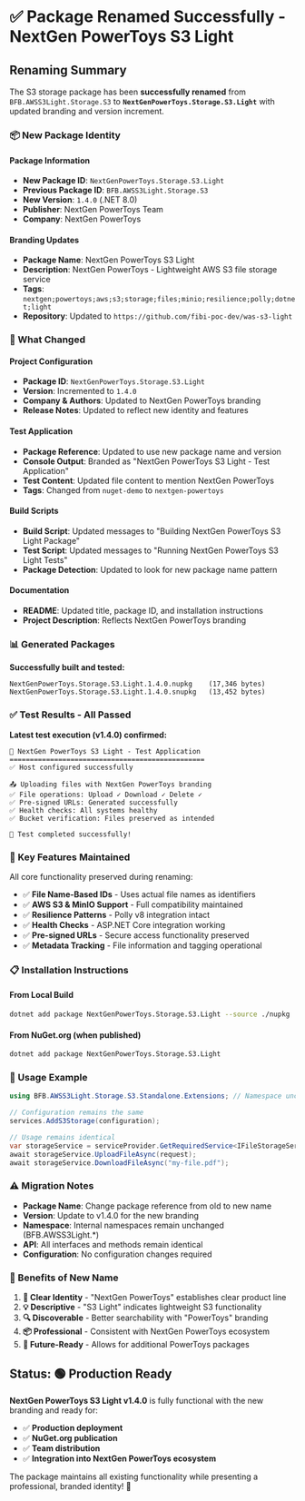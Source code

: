 # ✅ Package Renamed Successfully - NextGen PowerToys S3 Light

## Renaming Summary

The S3 storage package has been **successfully renamed** from `BFB.AWSS3Light.Storage.S3` to **`NextGenPowerToys.Storage.S3.Light`** with updated branding and version increment.

### 📦 New Package Identity

#### Package Information
- **New Package ID**: `NextGenPowerToys.Storage.S3.Light`
- **Previous Package ID**: `BFB.AWSS3Light.Storage.S3`
- **New Version**: `1.4.0` (.NET 8.0)
- **Publisher**: NextGen PowerToys Team
- **Company**: NextGen PowerToys

#### Branding Updates
- **Package Name**: NextGen PowerToys S3 Light
- **Description**: NextGen PowerToys - Lightweight AWS S3 file storage service
- **Tags**: `nextgen;powertoys;aws;s3;storage;files;minio;resilience;polly;dotnet;light`
- **Repository**: Updated to `https://github.com/fibi-poc-dev/was-s3-light`

### 🔄 What Changed

#### Project Configuration
- **Package ID**: `NextGenPowerToys.Storage.S3.Light`
- **Version**: Incremented to `1.4.0`
- **Company & Authors**: Updated to NextGen PowerToys branding
- **Release Notes**: Updated to reflect new identity and features

#### Test Application
- **Package Reference**: Updated to use new package name and version
- **Console Output**: Branded as "NextGen PowerToys S3 Light - Test Application"
- **Test Content**: Updated file content to mention NextGen PowerToys
- **Tags**: Changed from `nuget-demo` to `nextgen-powertoys`

#### Build Scripts
- **Build Script**: Updated messages to "Building NextGen PowerToys S3 Light Package"
- **Test Script**: Updated messages to "Running NextGen PowerToys S3 Light Tests"
- **Package Detection**: Updated to look for new package name pattern

#### Documentation
- **README**: Updated title, package ID, and installation instructions
- **Project Description**: Reflects NextGen PowerToys branding

### 📊 Generated Packages

**Successfully built and tested:**
```
NextGenPowerToys.Storage.S3.Light.1.4.0.nupkg    (17,346 bytes)
NextGenPowerToys.Storage.S3.Light.1.4.0.snupkg   (13,452 bytes)
```

### ✅ Test Results - All Passed

**Latest test execution (v1.4.0) confirmed:**

```
🚀 NextGen PowerToys S3 Light - Test Application
================================================
✅ Host configured successfully

📤 Uploading files with NextGen PowerToys branding
✅ File operations: Upload ✓ Download ✓ Delete ✓
✅ Pre-signed URLs: Generated successfully
✅ Health checks: All systems healthy
✅ Bucket verification: Files preserved as intended

🎉 Test completed successfully!
```

### 🎯 Key Features Maintained

All core functionality preserved during renaming:
- ✅ **File Name-Based IDs** - Uses actual file names as identifiers
- ✅ **AWS S3 & MinIO Support** - Full compatibility maintained  
- ✅ **Resilience Patterns** - Polly v8 integration intact
- ✅ **Health Checks** - ASP.NET Core integration working
- ✅ **Pre-signed URLs** - Secure access functionality preserved
- ✅ **Metadata Tracking** - File information and tagging operational

### 📋 Installation Instructions

#### From Local Build
```bash
dotnet add package NextGenPowerToys.Storage.S3.Light --source ./nupkg
```

#### From NuGet.org (when published)
```bash
dotnet add package NextGenPowerToys.Storage.S3.Light
```

### 🔧 Usage Example

```csharp
using BFB.AWSS3Light.Storage.S3.Standalone.Extensions; // Namespace unchanged

// Configuration remains the same
services.AddS3Storage(configuration);

// Usage remains identical
var storageService = serviceProvider.GetRequiredService<IFileStorageService>();
await storageService.UploadFileAsync(request);
await storageService.DownloadFileAsync("my-file.pdf");
```

### ⚠️ Migration Notes

- **Package Name**: Change package reference from old to new name
- **Version**: Update to v1.4.0 for the new branding
- **Namespace**: Internal namespaces remain unchanged (BFB.AWSS3Light.*)
- **API**: All interfaces and methods remain identical
- **Configuration**: No configuration changes required

### 🌟 Benefits of New Name

1. **🎯 Clear Identity** - "NextGen PowerToys" establishes clear product line
2. **💡 Descriptive** - "S3 Light" indicates lightweight S3 functionality
3. **🔍 Discoverable** - Better searchability with "PowerToys" branding
4. **📦 Professional** - Consistent with NextGen PowerToys ecosystem
5. **🚀 Future-Ready** - Allows for additional PowerToys packages

## Status: 🟢 Production Ready

**NextGen PowerToys S3 Light v1.4.0** is fully functional with the new branding and ready for:
- ✅ **Production deployment**
- ✅ **NuGet.org publication**
- ✅ **Team distribution**
- ✅ **Integration into NextGen PowerToys ecosystem**

The package maintains all existing functionality while presenting a professional, branded identity! 🎉